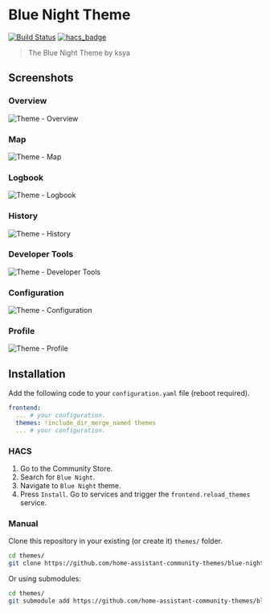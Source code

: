 # Blue Night Theme

[![Build Status](https://www.travis-ci.org/home-assistant-community-themes/blue-night.svg?branch=master)](https://www.travis-ci.org/home-assistant-community-themes/blue-night)
[![hacs_badge](https://img.shields.io/badge/HACS-Default-orange.svg)](https://github.com/hacs/integration)

> The Blue Night Theme by ksya

## Screenshots

### Overview

![Theme - Overview](https://raw.githubusercontent.com/home-assistant-community-themes/blue-night/master/docs/theme-overview.png)

### Map

![Theme - Map](https://raw.githubusercontent.com/home-assistant-community-themes/blue-night/master/docs/theme-map.png)

### Logbook

![Theme - Logbook](https://raw.githubusercontent.com/home-assistant-community-themes/blue-night/master/docs/theme-logbook.png)

### History

![Theme - History](https://raw.githubusercontent.com/home-assistant-community-themes/blue-night/master/docs/theme-history.png)

### Developer Tools

![Theme - Developer Tools](https://raw.githubusercontent.com/home-assistant-community-themes/blue-night/master/docs/theme-developer-tools.png)

### Configuration

![Theme - Configuration](https://raw.githubusercontent.com/home-assistant-community-themes/blue-night/master/docs/theme-configuration.png)

### Profile

![Theme - Profile](https://raw.githubusercontent.com/home-assistant-community-themes/blue-night/master/docs/theme-profile.png)

## Installation

Add the following code to your `configuration.yaml` file (reboot required).

```yaml
frontend:
  ... # your configuration.
  themes: !include_dir_merge_named themes
  ... # your configuration.
```

### HACS

1. Go to the Community Store.
2. Search for `Blue Night`.
3. Navigate to `Blue Night` theme.
4. Press `Install`.
Go to services and trigger the `frontend.reload_themes` service.

### Manual

Clone this repository in your existing (or create it) `themes/` folder.

```bash
cd themes/
git clone https://github.com/home-assistant-community-themes/blue-night.git
```

Or using submodules:

```bash
cd themes/
git submodule add https://github.com/home-assistant-community-themes/blue-night.git
```
